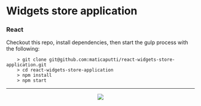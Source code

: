 # Widgets store application

### React
Checkout this repo, install dependencies, then start the gulp process with the following:

```
    > git clone git@github.com:maticaputti/react-widgets-store-application.git
    > cd react-widgets-store-application
    > npm install
    > npm start

```

---

<p align="center">
  <img src="http://s16.postimg.org/6tyc8kpid/Captura_de_pantalla_2016_03_17_a_las_5_35_14_p_m.png" />
</p>